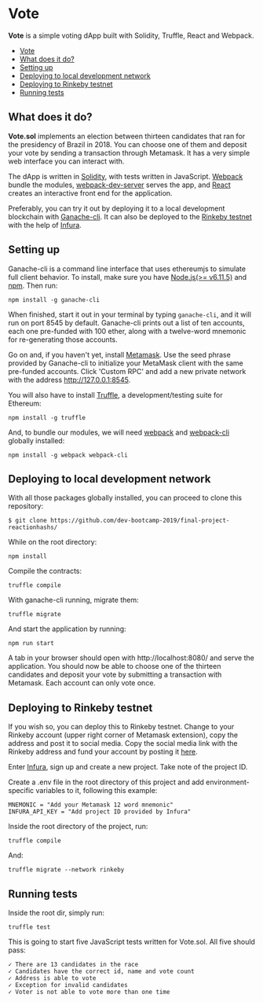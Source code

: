 # Vote

**Vote** is a simple voting dApp built with Solidity, Truffle, React and Webpack. 
  
  - [Vote](#Vote)
  - [What does it do?](#what-does-it-do?)
  - [Setting up](#setting-up)
  - [Deploying to local development network](#deploying-to-local-development-network)
  - [Deploying to Rinkeby testnet](#deploying-to-rinkeby-testnet)
  - [Running tests](#running-tests)

## What does it do?

**Vote.sol** implements an election between thirteen candidates that ran for the presidency of Brazil in 2018. You can choose one of them and deposit your vote by sending a transaction through Metamask. It has a very simple web interface you can interact with.

The dApp is written in [Solidity](https://solidity.readthedocs.io/en/v0.5.0/index.html), with tests written in JavaScript. [Webpack](https://webpack.js.org/) bundle the modules, [webpack-dev-server](https://github.com/webpack/webpack-dev-server) serves the app, and [React](https://reactjs.org/) creates an interactive front end for the application.

Preferably, you can try it out by deploying it to a local development blockchain with [Ganache-cli](https://github.com/trufflesuite/ganache-cli). It can also be deployed to the [Rinkeby testnet](https://rinkeby.etherscan.io) with the help of [Infura](https://infura.io/).

## Setting up

Ganache-cli is a command line interface that uses ethereumjs to simulate full client behavior. To install, make sure you have [Node.js(>= v6.11.5)](https://nodejs.org/en/) and [npm](https://www.npmjs.com/). Then run:

```
npm install -g ganache-cli
```

When finished, start it out in your terminal by typing `ganache-cli`, and it will run on port 8545 by default. Ganache-cli prints out a list of ten accounts, each one pre-funded with 100 ether, along with a twelve-word mnemonic for re-generating those accounts. 

Go on and, if you haven't yet, install [Metamask](https://metamask.io/). Use the seed phrase provided by Ganache-cli to initialize your MetaMask client with the same pre-funded accounts. Click 'Custom RPC' and add a new private network with the address http://127.0.0.1:8545.

You will also have to install [Truffle](https://www.truffleframework.com/), a development/testing suite for Ethereum:

```
npm install -g truffle
```

And, to bundle our modules, we will need [webpack](https://webpack.js.org/) and [webpack-cli](https://www.npmjs.com/package/webpack-cli) globally installed:

```
npm install -g webpack webpack-cli
```

## Deploying to local development network

With all those packages globally installed, you can proceed to clone this repository:

```
$ git clone https://github.com/dev-bootcamp-2019/final-project-reactionhashs/
```

While on the root directory:

```
npm install
```

Compile the contracts:

```
truffle compile
```

With ganache-cli running, migrate them:

```
truffle migrate 
```

And start the application by running:

```
npm run start
```

A tab in your browser should open with http://localhost:8080/ and serve the application. You should now be able to choose one of the thirteen candidates and deposit your vote by submitting a transaction with Metamask. Each account can only vote once.

## Deploying to Rinkeby testnet

If you wish so, you can deploy this to Rinkeby testnet. Change to your Rinkeby account (upper right corner of Metamask extension), copy the address and post it to social media. Copy the social media link with the Rinkeby address and fund your account by posting it [here](https://faucet.rinkeby.io/). 

Enter [Infura](https://infura.io/), sign up and create a new project. Take note of the project ID.

Create a .env file in the root directory of this project and add environment-specific variables to it, following this example:

```
MNEMONIC = "Add your Metamask 12 word mnemonic"
INFURA_API_KEY = "Add project ID provided by Infura"
```

Inside the root directory of the project, run: 

```
truffle compile 
```

And:

```
truffle migrate --network rinkeby
```

## Running tests

Inside the root dir, simply run:

```
truffle test
```

This is going to start five JavaScript tests written for Vote.sol. All five should pass:

```
✓ There are 13 candidates in the race
✓ Candidates have the correct id, name and vote count
✓ Address is able to vote
✓ Exception for invalid candidates
✓ Voter is not able to vote more than one time
```